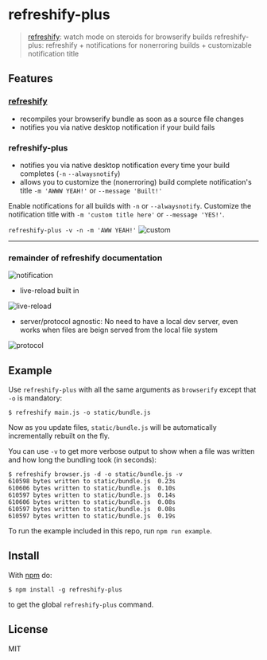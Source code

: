 # refreshify-plus

> [refreshify](https://github.com/alexanderGugel/refreshify): watch mode on steroids for browserify builds
> refreshify-plus: refreshify + notifications for nonerroring builds + customizable notification title

## Features

### [refreshify](https://github.com/alexanderGugel/refreshify)
* recompiles your browserify bundle as soon as a source file changes
* notifies you via native desktop notification if your build fails

### refreshify-plus
* notifies you via native desktop notification every time your build completes (`-n` `--alwaysnotify`)
* allows you to customize the (nonerroring) build complete notification's title `-m 'AWWW YEAH!'` or `--message 'Built!'`  

Enable notifications for all builds with `-n` or `--alwaysnotify`.
Customize the notification title with `-m 'custom title here'` or `--message 'YES!'`.

`refreshify-plus -v -n -m 'AWW YEAH!'`
![custom](https://raw.github.com/chellberg/refreshify-plus/master/example/custom.png)

---

### remainder of refreshify documentation

![notification](https://raw.github.com/chellberg/refreshify/master/example/notification.gif)

* live-reload built in

![live-reload](https://raw.github.com/chellberg/refreshify-plus/master/example/live-reload.gif)

* server/protocol agnostic: No need to have a local dev server, even works when files are beign served from the local file system

![protocol](https://raw.github.com/chellberg/refreshify-plus/master/example/protocol.gif)

## Example

Use `refreshify-plus` with all the same arguments as `browserify` except that
`-o` is mandatory:

```
$ refreshify main.js -o static/bundle.js
```

Now as you update files, `static/bundle.js` will be automatically incrementally rebuilt on
the fly.

You can use `-v` to get more verbose output to show when a file was written and how long the bundling took (in seconds):

```
$ refreshify browser.js -d -o static/bundle.js -v
610598 bytes written to static/bundle.js  0.23s
610606 bytes written to static/bundle.js  0.10s
610597 bytes written to static/bundle.js  0.14s
610606 bytes written to static/bundle.js  0.08s
610597 bytes written to static/bundle.js  0.08s
610597 bytes written to static/bundle.js  0.19s
```

To run the example included in this repo, run `npm run example`.

## Install

With [npm](https://npmjs.org) do:

```
$ npm install -g refreshify-plus
```

to get the global `refreshify-plus` command.


## License

MIT
